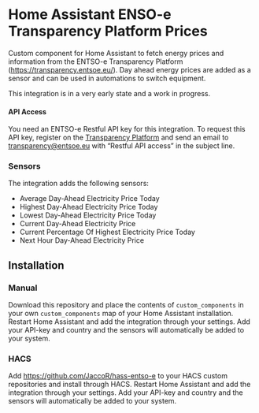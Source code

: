 # Home Assistant ENSO-e Transparency Platform Prices
Custom component for Home Assistant to fetch energy prices and information from the ENTSO-e Transparency Platform (https://transparency.entsoe.eu/).
Day ahead energy prices are added as a sensor and can be used in automations to switch equipment.

This integration is in a very early state and a work in progress.

#### API Access
You need an ENTSO-e Restful API key for this integration. To request this API key, register on the [Transparency Platform](https://transparency.entsoe.eu/) and send an email to transparency@entsoe.eu with “Restful API access” in the subject line.

### Sensors
The integration adds the following sensors:
- Average Day-Ahead Electricity Price Today
- Highest Day-Ahead Electricity Price Today
- Lowest Day-Ahead Electricity Price Today
- Current Day-Ahead Electricity Price
- Current Percentage Of Highest Electricity Price Today
- Next Hour Day-Ahead Electricity Price

## Installation

### Manual
Download this repository and place the contents of `custom_components` in your own `custom_components` map of your Home Assistant installation. Restart Home Assistant and add the integration through your settings. Add your API-key and country and the sensors will automatically be added to your system.

### HACS
Add https://github.com/JaccoR/hass-entso-e to your HACS custom repositories and install through HACS. Restart Home Assistant and add the integration through your settings. Add your API-key and country and the sensors will automatically be added to your system.
